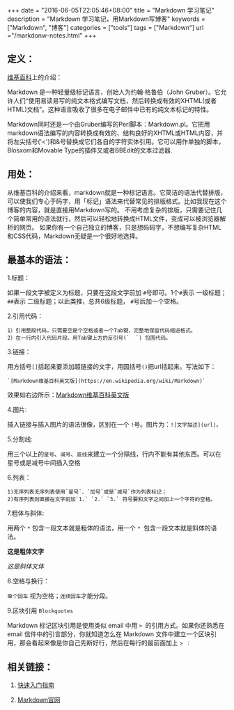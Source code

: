+++
date = "2016-06-05T22:05:46+08:00"
title = "Markdown 学习笔记"
description = "Markdown 学习笔记，用Markdown写博客"
keywords = ["Markdown", "博客"]
categories = ["tools"]
tags = ["Markdown"]
url ="/markdonw-notes.html"
+++

## 定义：

[维基百科](https://zh.wikipedia.org/zh-cn/Markdown)上的介绍：

Markdown 是一种轻量级标记语言，创始人为约翰·格鲁伯（John Gruber）。它允许人们“使用易读易写的纯文本格式编写文档，然后转换成有效的XHTML(或者HTML)文档”。这种语言吸收了很多在电子邮件中已有的纯文本标记的特性。

Markdown同时还是一个由Gruber编写的Perl脚本：Markdown.pl。它把用markdown语法编写的内容转换成有效的、结构良好的XHTML或HTML内容，并将左尖括号('<')和&号替换成它们各自的字符实体引用。它可以用作单独的脚本，Blosxom和Movable Type的插件又或者BBEdit的文本过滤器.


## 用处：

从维基百科的介绍来看，markdown就是一种标记语言。它简洁的语法代替排版，可以使我们专心于码字，用「标记」语法来代替常见的排版格式。比如我现在这个博客的内容，就是直接用Markdown写的。 不用考虑复杂的排版，只需要记住几个简单常用的语法就行，然后可以轻松地转换成HTML文件，变成可以被浏览器解析的网页。
如果你有一个自己独立的博客，只是想码码字，不想编写复杂HTML和CSS代码，Markdown无疑是一个很好地选择。

## 最基本的语法：

1.标题：

如果一段文字被定义为标题，只要在这段文字前加 `#`号即可。1个`#`表示 一级标题；`##`表示 二级标题；以此类推，总共6级标题， `#`号后加一个空格。


2.引用代码：

	1）引用整段代码，只需要空是个空格或者一个Tab键，完整地保留代码缩进格式。
	2）在一行内引入代码片段。用Tab键上方的反引号(`  `) 包围代码。

3.链接：

用方括号`[]`括起来要添加超链接的文字，用圆括号`()`把url括起来。写法如下：

	`[Markdown维基百科英文版](https://en.wikipedia.org/wiki/Markdown)`

效果如右边所示：[Markdown维基百科英文版](https://en.wikipedia.org/wiki/Markdown)


4.图片:

插入链接与插入图片的语法很像，区别在一个 `!`号。图片为：`![文字描述](url)。`


5.分割线: 

用三个以上的`星号`、`减号`、`底线`来建立一个分隔线，行内不能有其他东西。可以在星号或是减号中间插入空格


6.列表：

	1)无序列表无序列表使用`星号`、`加号`或是`减号`作为列表标记；
	2)有序列表则直接在文字前加`1.` `2.` `3.` 符号要和文字之间加上一个字符的空格。

7.粗体与斜体: 

用两个 `*` 包含一段文本就是粗体的语法，用一个 `* `包含一段文本就是斜体的语法。

**这是粗体文字**

*这是斜体文体*

8.空格与换行： 

`单个回车` 视为空格；`连续回车`才能分段。

9.区块引用 `Blockquotes`

Markdown 标记区块引用是使用类似 email 中用 `> `的引用方式。如果你还熟悉在 email 信件中的引言部分，你就知道怎么在 Markdown 文件中建立一个区块引用，那会看起来像是你自己先断好行，然后在每行的最前面加上 `> ：`

## 相关链接：

1. [快速入门指南](http://wowubuntu.com/markdown/basic.html)

2. [Markdown官网](http://daringfireball.net/projects/markdown/)
